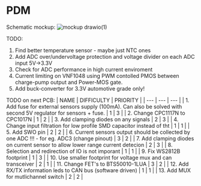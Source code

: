 # PDM

Schematic mockup:
![mockup drawio(1)](https://user-images.githubusercontent.com/78111197/210089409-ce1f0308-e05c-4726-afdd-d9baeaa8d556.png)

TODO:

1. Find better temperature sensor - maybe just NTC ones
2. Add ADC over/undervoltage protection and voltage divider on each ADC input 5V->3.3V
3. Check for ADC performance in high current enviroment
4. Current limiting on VNF1048 using PWM contolled PMOS between charge-pump output and Power-MOS gate.
5. Add buck-converter for 3.3V automotive grade only!

TODO on next PCB:
| NAME | DIFFICULTY | PRIORITY |
| --- | --- | --- |
| 1. Add fuse for external sensors supply (100mA). Can also be solved with second 5V regulator for sensors + fuse. | 1 | 3 |
| 2. Change CPC1117N to CPC1017N | 1 | 2 |
| 3. Add clamping diodes on any signals | 2 | 3 | 
| 4. Change input filtration for low profile SMD capacitor instead of tht | 1 | 1 | 
| 5. Add SWO pin | 2 | 2 | 
| 6. Current sensors output should be collected by one ADC !!! - for eg. ADC3 (change pinout) | 3 | 2 | 
| 7. Add clamping diodes on current sensor to allow lower range current detecion | 2 | 3 | 
| 8. Selection and redirection of IO is not imporant | 1 | 1 |
| 9. Fix WS2812B footprint | 1 | 3 | 
| 10. Use smaller footprint for voltage mux and can transceiver | 2 | 1 | 
| 11. Change FET's to BTS50010-1LUA | 3 | 2 |
| 12. Add RX/TX information leds to CAN bus (software driven) | 1 | 1 |
| 13. Add MUX for mutlichannel switch | 2 | 2 |
